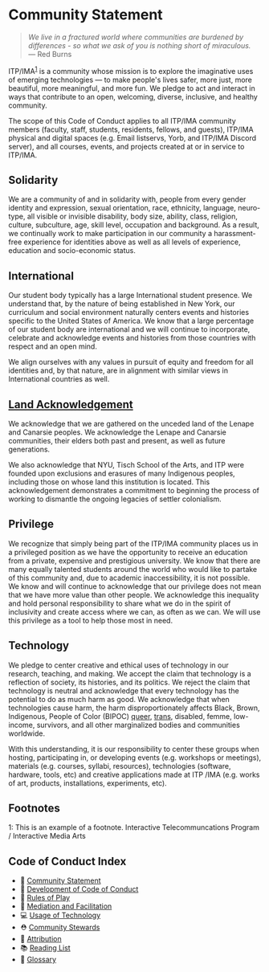 # Community Statement

> *We live in a fractured world where communities are burdened by differences - so what we ask of you is nothing short of miraculous.*<br/> — Red Burns

ITP/IMA<sup>[1](#ITPIMAFootnote)</sup> is a community whose mission is to explore the imaginative uses of emerging technologies — to make people's lives safer, more just, more beautiful, more meaningful, and more fun. We pledge to act and interact in ways that contribute to an open, welcoming, diverse, inclusive, and healthy community.

The scope of this Code of Conduct applies to all ITP/IMA community members (faculty, staff, students, residents, fellows, and guests), ITP/IMA physical and digital spaces (e.g. Email listservs, Yorb, and ITP/IMA Discord server), and all courses, events, and projects created at or in service to ITP/IMA.

## Solidarity

We are a community of and in solidarity with, people from every gender identity and expression, sexual orientation, race, ethnicity, language, neuro-type, all visible or invisible disability, body size, ability, class, religion, culture, subculture, age, skill level, occupation and background. As a result, we continually work to make participation in our community a harassment-free experience for identities above as well as all levels of experience, education and socio-economic status.

## International

Our student body typically has a large International student presence. We understand that, by the nature of being established in New York, our curriculum and social environment naturally centers events and histories specific to the United States of America. We know that a large percentage of our student body are international and we will continue to incorporate, celebrate and acknowledge events and histories from those countries with respect and an open mind. 

We align ourselves with any values in pursuit of equity and freedom for all identities and, by that nature, are in alignment with similar views in International countries as well.

## [Land Acknowledgement](https://native-land.ca/territory-acknowledgement/)

We acknowledge that we are gathered on the unceded land of the Lenape and Canarsie peoples. We acknowledge the Lenape and Canarsie communities, their elders both past and present, as well as future generations. 

We also acknowledge that NYU, Tisch School of the Arts, and ITP were founded upon exclusions and erasures of many Indigenous peoples, including those on whose land this institution is located. This acknowledgement demonstrates a commitment to beginning the process of working to dismantle the ongoing legacies of settler colonialism.

## Privilege

We recognize that simply being part of the ITP/IMA community places us in a privileged position as we have the opportunity to receive an education from a private, expensive and prestigious university. We know that there are many equally talented students around the world who would like to partake of this community and, due to academic inaccessibility, it is not possible. We know and will continue to acknowledge that our privilege does not mean that we have more value than other people. We acknowledge this inequality and hold personal responsibility to share what we do in the spirit of inclusivity and create access where we can, as often as we can. We will use this privilege as a tool to help those most in need.

## Technology

We pledge to center creative and ethical uses of technology in our research, teaching, and making. We accept the claim that technology is a reflection of society, its histories, and its politics. We reject the claim that technology is neutral and acknowledge that every technology has the potential to do as much harm as good. We acknowledge that when technologies cause harm, the harm disproportionately affects Black, Brown, Indigenous, People of Color (BIPOC) [queer](glossary.md#queer), [trans](glossary.md#transgender), disabled, femme, low-income, survivors, and all other marginalized bodies and communities worldwide. 

With this understanding, it is our responsibility to center these groups when hosting, participating in, or developing events (e.g. workshops or meetings), materials (e.g. courses, syllabi, resources), technologies (software, hardware, tools, etc) and creative applications made at ITP /IMA (e.g. works of art, products, installations, experiments, etc).

## Footnotes
<a name="ITPIMAFootnote">1</a>: This is an example of a footnote. Interactive Telecommuncations Program / Interactive Media Arts

## Code of Conduct Index
* 🌈 [Community Statement](community-statement.md)
* 🚧 [Development of Code of Conduct](CONTRIBUTING.md)
* 🌈 [Rules of Play](rules-of-play.md)
* 💜 [Mediation and Facilitation](mediation-facilitation.md)
* 💻 [Usage of Technology](usage-of-technology.md)
* ⛑ [Community Stewards](community-stewards.md)
* 🔗 [Attribution](attribution.md)
* 📚 [Reading List](reading-list.md)
* 📇 [Glossary](glossary.md)